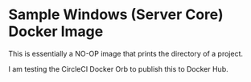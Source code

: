 # Sample Windows (Server Core) Docker Image

This is essentially a NO-OP image that prints the directory of a project.

I am testing the CircleCI Docker Orb to publish this to Docker Hub.
